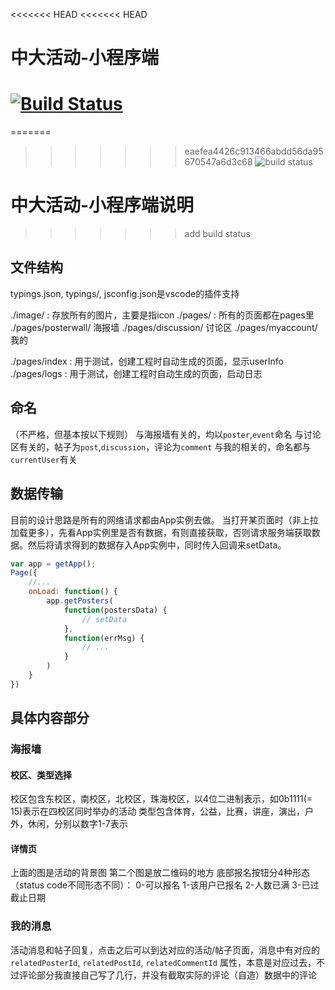 <<<<<<< HEAD
<<<<<<< HEAD
# 中大活动-小程序端

[![Build Status](https://travis-ci.org/sysu-SAAD-project/front-end.svg?branch=dev)](https://travis-ci.org/sysu-SAAD-project/front-end)
=======
=======
>>>>>>> eaefea4426c913466abdd56da95670547a6d3c68
![build status](https://travis-ci.org/sysu-SAAD-project/front-end.svg?branch=master)
# 中大活动-小程序端说明
>>>>>>> add build status

## 文件结构
typings.json, typings/, jsconfig.json是vscode的插件支持

./image/ : 存放所有的图片，主要是指icon
./pages/ : 所有的页面都在pages里
./pages/posterwall/ 海报墙
./pages/discussion/ 讨论区
./pages/myaccount/ 我的

./pages/index : 用于测试，创建工程时自动生成的页面，显示userInfo
./pages/logs : 用于测试，创建工程时自动生成的页面，启动日志

## 命名
（不严格，但基本按以下规则）
与海报墙有关的，均以`poster`,`event`命名
与讨论区有关的，帖子为`post`,`discussion`，评论为`comment`
与我的相关的，命名都与`currentUser`有关

## 数据传输
目前的设计思路是所有的网络请求都由App实例去做。
当打开某页面时（非上拉加载更多），先看App实例里是否有数据，有则直接获取，否则请求服务端获取数据。然后将请求得到的数据存入App实例中，同时传入回调来setData。
```javascript
var app = getApp();
Page({
	//...
	onLoad: function() {
		app.getPosters(
			function(postersData) {
				// setData
			},
			function(errMsg) {
				// ...
			}
		)
	}
})
```

## 具体内容部分
### 海报墙
#### 校区、类型选择
校区包含东校区，南校区，北校区，珠海校区，以4位二进制表示，如0b1111(= 15)表示在四校区同时举办的活动
类型包含体育，公益，比赛，讲座，演出，户外，休闲，分别以数字1-7表示

#### 详情页
上面的图是活动的背景图
第二个图是放二维码的地方
底部报名按钮分4种形态（status code不同形态不同）： 0-可以报名 1-该用户已报名 2-人数已满 3-已过截止日期

### 我的消息
活动消息和帖子回复，点击之后可以到达对应的活动/帖子页面，消息中有对应的`relatedPosterId`, `relatedPostId`, `relatedCommentId` 属性，本意是对应过去，不过评论部分我直接自己写了几行，并没有截取实际的评论（自造）数据中的评论

